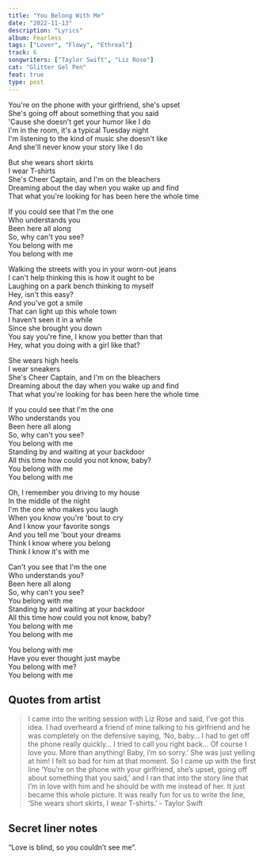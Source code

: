 ```yaml
---
title: "You Belong With Me"
date: "2022-11-13"
description: "Lyrics"
album: Fearless
tags: ["Lover", "Flowy", "Ethreal"]
track: 6
songwriters: ["Taylor Swift", "Liz Rose"]
cat: "Glitter Gel Pen"
feat: true
type: post
---
```


<p className="verse-one">
You're on the phone with your girlfriend, she's upset <br />
She's going off about something that you said <br />
'Cause she doesn't get your humor like I do <br />
I'm in the room, it's a typical Tuesday night <br />
I'm listening to the kind of music she doesn't like <br />
And she'll never know your story like I do <br />
</p>
<p className="pre-chorus">
But she wears short skirts <br />
I wear T-shirts <br />
She's Cheer Captain, and I'm on the bleachers <br />
Dreaming about the day when you wake up and find <br />
That what you're looking for has been here the whole time <br />
</p>
<p className="chorus">
If you could see that I'm the one <br />
Who understands you <br />
Been here all along <br />
So, why can't you see? <br />
You belong with me <br />
You belong with me <br />
</p>
<p className="verse-two">
Walking the streets with you in your worn-out jeans <br />
I can't help thinking this is how it ought to be <br />
Laughing on a park bench thinking to myself <br />
Hey, isn't this easy? <br />
And you've got a smile <br />
That can light up this whole town <br />
I haven't seen it in a while <br />
Since she brought you down <br />
You say you're fine, I know you better than that <br />
Hey, what you doing with a girl like that? <br />
</p>
<p className="pre-chorus">
She wears high heels <br />
I wear sneakers <br />
She's Cheer Captain, and I'm on the bleachers <br />
Dreaming about the day when you wake up and find <br />
That what you're looking for has been here the whole time <br />
</p>
<p className="chorus">
If you could see that I'm the one <br />
Who understands you <br />
Been here all along <br />
So, why can't you see? <br />
You belong with me <br />
Standing by and waiting at your backdoor <br />
All this time how could you not know, baby? <br />
You belong with me <br />
You belong with me <br />
</p>
<p className="bridge">
Oh, I remember you driving to my house <br />
In the middle of the night <br />
I'm the one who makes you laugh <br />
When you know you're 'bout to cry <br />
And I know your favorite songs <br />
And you tell me 'bout your dreams <br />
Think I know where you belong <br />
Think I know it's with me <br />
</p>
<p className="chorus">
Can't you see that I'm the one <br />
Who understands you? <br />
Been here all along <br />
So, why can't you see? <br />
You belong with me <br />
Standing by and waiting at your backdoor <br />
All this time how could you not know, baby? <br />
You belong with me <br />
You belong with me <br />
</p>
<p className="outro">
You belong with me <br />
Have you ever thought just maybe <br />
You belong with me? <br />
You belong with me <br />
</p>

## Quotes from artist

<blockquote>
I came into the writing session with Liz Rose and said, I’ve got this idea. I had overheard a friend of mine talking to his girlfriend and he was completely on the defensive saying, ‘No, baby… I had to get off the phone really quickly… I tried to call you right back… Of course I love you. More than anything! Baby, I’m so sorry.’ She was just yelling at him! I felt so bad for him at that moment. So I came up with the first line ‘You’re on the phone with your girlfriend, she’s upset, going off about something that you said,’ and I ran that into the story line that I’m in love with him and he should be with me instead of her. It just became this whole picture. It was really fun for us to write the line, ‘She wears short skirts, I wear T-shirts.’ - Taylor Swift
</blockquote>

## Secret liner notes

“Love is blind, so you couldn’t see me”.

